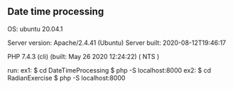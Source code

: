 ## Date time processing
OS: ubuntu 20.04.1

Server version: Apache/2.4.41 (Ubuntu)
Server built:   2020-08-12T19:46:17

PHP 7.4.3 (cli) (built: May 26 2020 12:24:22) ( NTS )

run:
ex1:
    $ cd DateTimeProcessing
    $ php -S localhost:8000
ex2:
    $ cd RadianExercise
    $ php -S localhost:8000